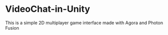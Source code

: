 # VideoChat-in-Unity
This is a simple 2D multiplayer game interface made with Agora and Photon Fusion
